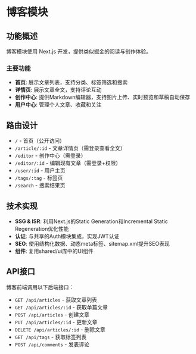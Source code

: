 # 博客模块

## 功能概述

博客模块使用 Next.js 开发，提供类似掘金的阅读与创作体验。

### 主要功能

- **首页**: 展示文章列表，支持分类、标签筛选和搜索
- **详情页**: 展示文章全文，支持评论互动
- **创作中心**: 提供Markdown编辑器，支持图片上传、实时预览和草稿自动保存
- **用户中心**: 管理个人文章、收藏和关注

## 路由设计

- `/` - 首页（公开访问）
- `/article/:id` - 文章详情页（需登录查看全文）
- `/editor` - 创作中心（需登录）
- `/editor/:id` - 编辑现有文章（需登录+权限）
- `/user/:id` - 用户主页
- `/tags/:tag` - 标签页
- `/search` - 搜索结果页

## 技术实现

- **SSG & ISR**: 利用Next.js的Static Generation和Incremental Static Regeneration优化性能
- **认证**: 与共享的Auth模块集成，实现JWT认证
- **SEO**: 使用结构化数据、动态meta标签、sitemap.xml提升SEO表现
- **组件**: 复用shared/ui库中的UI组件

## API接口

博客前端调用以下后端接口：

- `GET /api/articles` - 获取文章列表
- `GET /api/articles/:id` - 获取单篇文章
- `POST /api/articles` - 创建文章
- `PUT /api/articles/:id` - 更新文章
- `DELETE /api/articles/:id` - 删除文章
- `GET /api/tags` - 获取标签列表
- `POST /api/comments` - 发表评论
